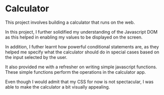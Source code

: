 # Calculator
This project involves building a calculator that runs on the web. 

In this project, I further solidified my understanding of the Javascript 
DOM as this helped in enabling my values to be displayed on the screen.

In addition, I futher learnt how powerful conditional statements are, as they helped me specify what the calculator should do in special cases based on the 
input selected by the user.

It also provided me with a refresher on writing simple javascript functions. These simple functions perform the operations in the calculator app.

Even though I would admit that my CSS for now is not spectacular, I was able to make the calculator a bit visually appealing.


